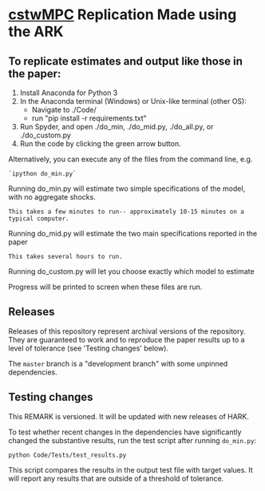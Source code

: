 # [cstwMPC](http://econ.jhu.edu/people/ccarroll/papers/cstwMPC) Replication Made using the ARK

## To replicate estimates and output like those in the paper: 

1. Install Anaconda for Python 3
2. In the Anaconda terminal (Windows) or Unix-like terminal (other OS):
    - Navigate to ./Code/
    - run "pip install -r requirements.txt"
3. Run Spyder, and open ./do_min, ./do_mid.py, ./do_all.py, or ./do_custom.py
4. Run the code by clicking the green arrow button.

Alternatively, you can execute any of the files from the command line, e.g.

	`ipython do_min.py`

Running do_min.py will estimate two simple specifications of the model, with no aggregate shocks.

    This takes a few minutes to run-- approximately 10-15 minutes on a typical computer.

Running do_mid.py will estimate the two main specifications reported in the paper

	This takes several hours to run.

Running do_custom.py will let you choose exactly which model to estimate

Progress will be printed to screen when these files are run.

## Releases

Releases of this repository represent archival versions of the repository.
They are guaranteed to work and to reproduce the paper results up to a level of tolerance (see 'Testing changes' below).

The `master` branch is a "development branch" with some unpinned dependencies.

## Testing changes

This REMARK is versioned. It will be updated with new releases of HARK.

To test whether recent changes in the dependencies have significantly changed the substantive results, run the test script after running `do_min.py`:

```
python Code/Tests/test_results.py
```

This script compares the results in the output test file with target values.
It will report any results that are outside of a threshold of tolerance.
